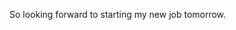 <!--
id: 827543282
link: http://kevinisom.info/post/827543282/so-looking-forward-to-starting-my-new-job
slug: so-looking-forward-to-starting-my-new-job
date: Sun Jul 18 2010 23:34:51 GMT+1200 (NZST)
raw: {"blog_name":"kevinisom","id":827543282,"post_url":"http://kevinisom.info/post/827543282/so-looking-forward-to-starting-my-new-job","slug":"so-looking-forward-to-starting-my-new-job","type":"text","date":"2010-07-18 11:34:51 GMT","timestamp":1279452891,"state":"published","format":"html","reblog_key":"aryIPnS5","tags":[],"short_url":"http://tmblr.co/Zw68YynKqxo","highlighted":[],"feed_item":"http://twitter.com/kev_nz/statuses/18833414956","from_feed_id":"650289","note_count":0,"title":null,"body":"<p>So looking forward to starting my new job tomorrow.</p>"}
publish: 2010-07-018
tags: 
title: null
-->


So looking forward to starting my new job tomorrow.


